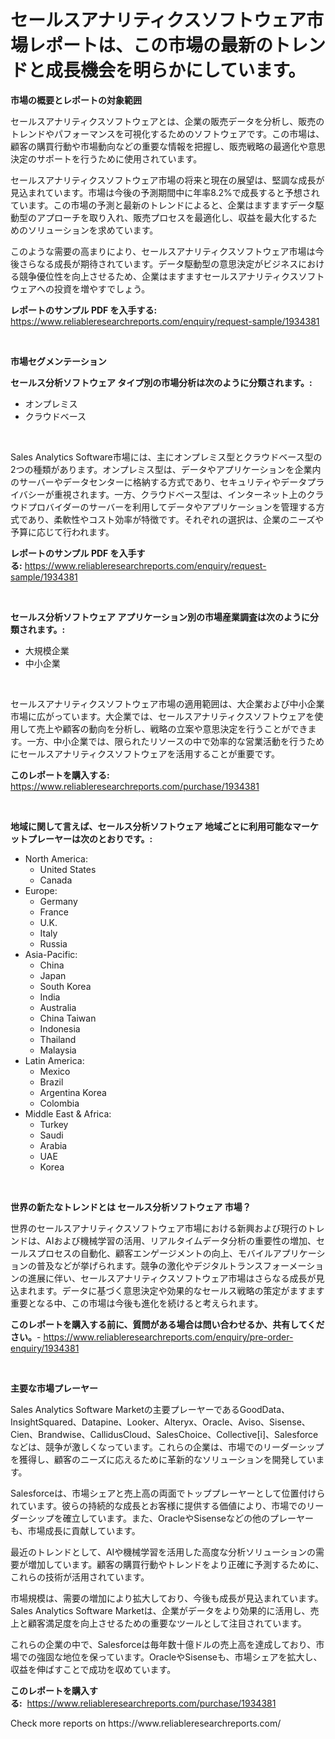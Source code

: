 <p><h1>セールスアナリティクスソフトウェア市場レポートは、この市場の最新のトレンドと成長機会を明らかにしています。</h1></p><p><strong>市場の概要とレポートの対象範囲</strong></p>
<p><p>セールスアナリティクスソフトウェアとは、企業の販売データを分析し、販売のトレンドやパフォーマンスを可視化するためのソフトウェアです。この市場は、顧客の購買行動や市場動向などの重要な情報を把握し、販売戦略の最適化や意思決定のサポートを行うために使用されています。</p><p>セールスアナリティクスソフトウェア市場の将来と現在の展望は、堅調な成長が見込まれています。市場は今後の予測期間中に年率8.2%で成長すると予想されています。この市場の予測と最新のトレンドによると、企業はますますデータ駆動型のアプローチを取り入れ、販売プロセスを最適化し、収益を最大化するためのソリューションを求めています。</p><p>このような需要の高まりにより、セールスアナリティクスソフトウェア市場は今後さらなる成長が期待されています。データ駆動型の意思決定がビジネスにおける競争優位性を向上させるため、企業はますますセールスアナリティクスソフトウェアへの投資を増やすでしょう。</p></p>
<p><strong>レポートのサンプル PDF を入手する:</strong> <a href="https://www.reliableresearchreports.com/enquiry/request-sample/1934381">https://www.reliableresearchreports.com/enquiry/request-sample/1934381</a></p>
<p>&nbsp;</p>
<p><strong>市場セグメンテーション</strong></p>
<p><strong>セールス分析ソフトウェア タイプ別の市場分析は次のように分類されます。:</strong></p>
<p><ul><li>オンプレミス</li><li>クラウドベース</li></ul></p>
<p>&nbsp;</p>
<p><p>Sales Analytics Software市場には、主にオンプレミス型とクラウドベース型の2つの種類があります。オンプレミス型は、データやアプリケーションを企業内のサーバーやデータセンターに格納する方式であり、セキュリティやデータプライバシーが重視されます。一方、クラウドベース型は、インターネット上のクラウドプロバイダーのサーバーを利用してデータやアプリケーションを管理する方式であり、柔軟性やコスト効率が特徴です。それぞれの選択は、企業のニーズや予算に応じて行われます。</p></p>
<p><strong>レポートのサンプル PDF を入手する:</strong>&nbsp;<a href="https://www.reliableresearchreports.com/enquiry/request-sample/1934381">https://www.reliableresearchreports.com/enquiry/request-sample/1934381</a></p>
<p>&nbsp;</p>
<p><strong> セールス分析ソフトウェア アプリケーション別の市場産業調査は次のように分類されます。:</strong></p>
<p><ul><li>大規模企業</li><li>中小企業</li></ul></p>
<p>&nbsp;</p>
<p><p>セールスアナリティクスソフトウェア市場の適用範囲は、大企業および中小企業市場に広がっています。大企業では、セールスアナリティクスソフトウェアを使用して売上や顧客の動向を分析し、戦略の立案や意思決定を行うことができます。一方、中小企業では、限られたリソースの中で効率的な営業活動を行うためにセールスアナリティクスソフトウェアを活用することが重要です。</p></p>
<p><strong>このレポートを購入する:</strong>&nbsp; <a href="https://www.reliableresearchreports.com/purchase/1934381">https://www.reliableresearchreports.com/purchase/1934381</a></p>
<p>&nbsp;</p>
<p><strong>地域に関して言えば、セールス分析ソフトウェア 地域ごとに利用可能なマーケットプレーヤーは次のとおりです。:</strong></p>
<p><ul>
    <li>
        North America:
        <ul>
            <li>United States</li>
            <li>Canada</li>
        </ul>
    </li>
    <li>
        Europe:
        <ul>
            <li>Germany</li>
            <li>France</li>
            <li>U.K.</li>
            <li>Italy</li>
            <li>Russia</li>
        </ul>
    </li>
    <li>
        Asia-Pacific:
        <ul>
            <li>China</li>
            <li>Japan</li>
            <li>South Korea</li>
            <li>India</li>
            <li>Australia</li>
            <li>China Taiwan</li>
            <li>Indonesia</li>
            <li>Thailand</li>
            <li>Malaysia</li>
        </ul>
    </li>
    <li>
        Latin America:
        <ul>
            <li>Mexico</li>
            <li>Brazil</li>
            <li>Argentina Korea</li>
            <li>Colombia</li>
        </ul>
    </li>
    <li>
        Middle East & Africa:
        <ul>
            <li>Turkey</li>
            <li>Saudi</li>
            <li>Arabia</li>
            <li>UAE</li>
            <li>Korea</li>
        </ul>
    </li>
    </ul></p>
<p>&nbsp;</p>
<p><strong>世界の新たなトレンドとは セールス分析ソフトウェア 市場？</strong></p>
<p><p>世界のセールスアナリティクスソフトウェア市場における新興および現行のトレンドは、AIおよび機械学習の活用、リアルタイムデータ分析の重要性の増加、セールスプロセスの自動化、顧客エンゲージメントの向上、モバイルアプリケーションの普及などが挙げられます。競争の激化やデジタルトランスフォーメーションの進展に伴い、セールスアナリティクスソフトウェア市場はさらなる成長が見込まれます。データに基づく意思決定や効果的なセールス戦略の策定がますます重要となる中、この市場は今後も進化を続けると考えられます。</p></p>
<p><strong>このレポートを購入する前に、質問がある場合は問い合わせるか、共有してください。</strong>- <a href="https://www.reliableresearchreports.com/enquiry/pre-order-enquiry/1934381">https://www.reliableresearchreports.com/enquiry/pre-order-enquiry/1934381</a></p>
<p>&nbsp;</p>
<p><strong>主要な市場プレーヤー</strong></p>
<p><p>Sales Analytics Software Marketの主要プレーヤーであるGoodData、InsightSquared、Datapine、Looker、Alteryx、Oracle、Aviso、Sisense、Cien、Brandwise、CallidusCloud、SalesChoice、Collective[i]、Salesforceなどは、競争が激しくなっています。これらの企業は、市場でのリーダーシップを獲得し、顧客のニーズに応えるために革新的なソリューションを開発しています。</p><p>Salesforceは、市場シェアと売上高の両面でトッププレーヤーとして位置付けられています。彼らの持続的な成長とお客様に提供する価値により、市場でのリーダーシップを確立しています。また、OracleやSisenseなどの他のプレーヤーも、市場成長に貢献しています。</p><p>最近のトレンドとして、AIや機械学習を活用した高度な分析ソリューションの需要が増加しています。顧客の購買行動やトレンドをより正確に予測するために、これらの技術が活用されています。</p><p>市場規模は、需要の増加により拡大しており、今後も成長が見込まれています。Sales Analytics Software Marketは、企業がデータをより効果的に活用し、売上と顧客満足度を向上させるための重要なツールとして注目されています。</p><p>これらの企業の中で、Salesforceは毎年数十億ドルの売上高を達成しており、市場での強固な地位を保っています。OracleやSisenseも、市場シェアを拡大し、収益を伸ばすことで成功を収めています。</p></p>
<p><strong>このレポートを購入する:</strong>&nbsp;&nbsp;<a href="https://www.reliableresearchreports.com/purchase/1934381">https://www.reliableresearchreports.com/purchase/1934381</a></p>
<p>Check more reports on https://www.reliableresearchreports.com/</p>